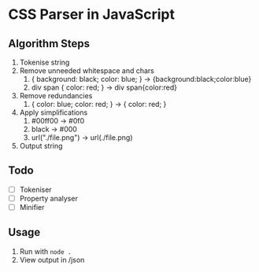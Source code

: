 # CSS Parser in JavaScript
## Algorithm Steps
1. Tokenise string
2. Remove unneeded whitespace and chars
   1. { background: black; color: blue; } -> {background:black;color:blue}
   2. div span { color: red; } -> div span{color:red}
3. Remove redundancies
   1. { color: blue; color: red; } -> { color: red; }
4. Apply simplifications
   1. #00ff00 -> #0f0
   2. black -> #000
   3. url("./file.png") -> url(./file.png)
5. Output string

## Todo
- [ ] Tokeniser
- [ ] Property analyser
- [ ] Minifier

## Usage
1. Run with `node .`
2. View output in /json
